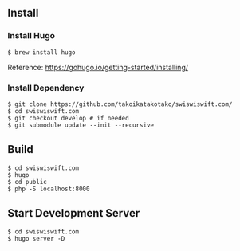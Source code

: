 ## Install

### Install Hugo

```
$ brew install hugo
```

Reference: https://gohugo.io/getting-started/installing/


### Install Dependency

```
$ git clone https://github.com/takoikatakotako/swiswiswift.com/
$ cd swiswiswift.com
$ git checkout develop # if needed
$ git submodule update --init --recursive
```


## Build

```
$ cd swiswiswift.com
$ hugo
$ cd public
$ php -S localhost:8000 
```


## Start Development Server

```
$ cd swiswiswift.com
$ hugo server -D
```
